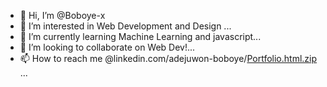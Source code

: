 - 👋 Hi, I’m @Boboye-x
- 👀 I’m interested in Web Development and Design ...
- 🌱 I’m currently learning Machine Learning and javascript...
- 💞️ I’m looking to collaborate on Web Dev!...
- 📫 How to reach me @linkedin.com/adejuwon-boboye/[Portfolio.html.zip](https://github.com/Boboye-x/Boboye-x/files/9257263/Portfolio.html.zip)
...

<!---
Boboye-x/Boboye-x is a ✨ special ✨ repository because its `README.md` (this file) appears on your GitHub profile.
You can click the Preview link to take a look at your changes.
--->

